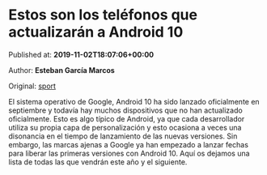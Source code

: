 
# Estos son los teléfonos que actualizarán a Android 10

Published at: **2019-11-02T18:07:06+00:00**

Author: **Esteban García Marcos**

Original: [sport](https://www.sport.es/es/noticias/android/estos-son-los-telefonos-que-actualizaran-android-7711873)

El sistema operativo de Google, Android 10 ha sido lanzado oficialmente en septiembre y todavía hay muchos dispositivos que no han actualizado oficialmente. Esto es algo típico de Android, ya que cada desarrollador utiliza su propia capa de personalización y esto ocasiona a veces una disonancia en el tiempo de lanzamiento de las nuevas versiones.
Sin embargo, las marcas ajenas a Google ya han empezado a lanzar fechas para liberar las primeras versiones con Android 10. Aquí os dejamos una lista de todas las que vendrán este año y el siguiente.
